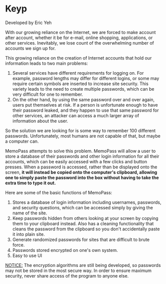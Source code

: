 <h1>Keyp</h1>
Developed by Eric Yeh

With our growing reliance on the Internet, we are forced to make account after account, whether it be for e-mail, online shopping, applications, or other services. Inevitably, we lose count of the overwhelming number of accounts we sign up for.

This growing reliance on the creation of Internet accounts that hold our information leads to two main problems:
1. Several services have different requirements for logging on. For example, password lengths may differ for different logins, or some may require certain symbols are inserted to increase site security. This variety leads to the need to create multiple passwords, which can be very difficult for one to remember.
2. On the other hand, by using the same password over and over again, users put themselves at risk. If a person is unfortunate enough to have their password leaked, and they happen to use that same password for other services, an attacker can access a much larger array of information about the user.

So the solution we are looking for is some way to remember 100 different passwords. Unfortunately, most humans are not capable of that, but maybe a computer can.

MemoPass attempts to solve this problem. MemoPass will allow a user to store a database of their passwords and other login information for all their accounts, which can be easily accessed with a few clicks and button presses. When a password is accessed, rather than be displayed onto the screen, <b>it will instead be copied onto the computer's clipboard, allowing one to simply paste the password into the box without having to take the extra time to type it out.</b>

Here are some of the basic functions of MemoPass:
1. Stores a database of login information including usernames, passwords, and security questions, which can be accessed simply by giving the name of the site.
2. Keep passwords hidden from others looking at your screen by copying them to your clipboard instead. Also has a cleaning functionality that cleans the password from the clipboard so you don't accidentally paste it into plain site.
3. Generate randomized passwords for sites that are difficult to brute force.
4. Passwords stored encrypted on one's own system.
5. Easy to use UI

<u>NOTICE:</u> The encryption algorithms are still being developed, so passwords may not be stored in the most secure way. In order to ensure maximum security, never share access of the program to anyone else.
